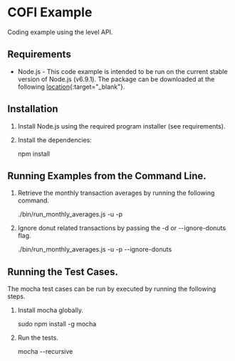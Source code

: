 # COFI Example

Coding example using the level API.

## Requirements

- Node.js - This code example is intended to be run on the current stable version of
Node.js (v6.9.1).  The package can be downloaded at the following [location](https://nodejs.org/en/download/){:target="_blank"}.

## Installation

1. Install Node.js using the required program installer (see requirements).
1. Install the dependencies:

    npm install

## Running Examples from the Command Line.

1. Retrieve the monthly transaction averages by running the following command.

    ./bin/run_monthly_averages.js -u <email-address> -p <password>

2. Ignore donut related transactions by passing the -d or --ignore-donuts flag.

    ./bin/run_monthly_averages.js -u <email-address> -p <password> --ignore-donuts

## Running the Test Cases.

The mocha test cases can be run by executed by running the following steps.

1. Install mocha globally.

    sudo npm install -g mocha

1. Run the tests.

   mocha --recursive

